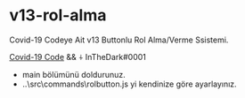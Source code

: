 # v13-rol-alma

Covid-19 Codeye Ait v13 Buttonlu Rol Alma/Verme Ssistemi.

[Covid-19 Code](https://discord.gg/vGWzypUvRt) && ⍭ InTheDark#0001

- main bölümünü doldurunuz.
- ..\src\commands\rolbutton.js yi kendinize göre ayarlayınız.
